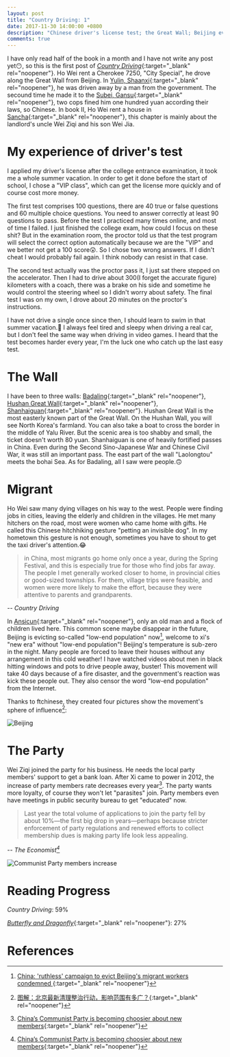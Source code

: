 ```yaml
---
layout: post
title: "Country Driving: 1"
date: 2017-11-30 14:00:00 +0800
description: "Chinese driver's license test; the Great Wall; Beijing eviction campaign; decrease of Communist Party members growth rate."
comments: true
---
```

I have only read half of the book in a month and I have not write any post yet😶, so this is the first post of [*Country Driving*](https://www.amazon.com/Country-Driving-Journey-Through-Factory-ebook/dp/B0035D9UX2){:target="_blank" rel="noopener"}. Ho Wei rent a Cherokee 7250, "City Special", he drove along the Great Wall from Beijing. In [Yulin, Shaanxi](https://www.google.com/maps/place/Yulin,+Shaanxi,+China/@38.2912914,109.5985687,11z){:target="_blank" rel="noopener"}, he was driven away by a man from the government. The secound time he made it to the [Subei, Gansu](https://www.google.com/maps/place/Subei,+Jiuquan,+Gansu,+China/@38.3636537,96.5280499,6z){:target="_blank" rel="noopener"}, two cops fined him one hundred yuan according their laws, so Chinese. In book II, Ho Wei rent a house in [Sancha](https://www.google.com/maps/place/Sancha,+Huairou,+Beijing,+China/@40.6442359,116.5205377,1595m){:target="_blank" rel="noopener"}, this chapter is mainly about the landlord's uncle Wei Ziqi and his son Wei Jia.

# My experience of driver's test
I applied my driver's license after the college entrance examination, it took me a whole summer vacation. In order to get it done before the start of school, I chose a "VIP class", which can get the license more quickly and of course cost more money. 

The first test comprises 100 questions, there are 40 true or false questions and 60 multiple choice questions. You need to answer correctly at least 90 questions to pass. Before the test I practiced many times online, and most of time I failed. I just finished the college exam, how could I focus on these shit? But in the examination room, the proctor told us that the test program will select the correct option automatically because we are the "VIP" and we better not get a 100 score😲. So I chose two wrong answers. If I didn't cheat I would probably fail again. I think nobody can resist in that case.

The second test actually was the proctor pass it, I just sat there stepped on the accelerator. Then I had to drive about 300(I forget the accurate figure) kilometers with a coach, there was a brake on his side and sometime he would control the steering wheel so I didn't worry about safety. The final test I was on my own, I drove about 20 minutes on the proctor's instructions.

I have not drive a single once since then, I should learn to swim in that summer vacation.🤦 I always feel tired and sleepy when driving a real car, but I don't feel the same way when driving in video games. I heard that the test becomes harder every year, I'm the luck one who catch up the last easy test.

# The Wall
I have been to three walls: [Badaling](https://www.wikiwand.com/en/Badaling){:target="_blank" rel="noopener"}, [Hushan Great Wall](https://www.wikiwand.com/en/Hushan_Great_Wall){:target="_blank" rel="noopener"}, [Shanhaiguan](https://www.wikiwand.com/en/Shanhai_Pass){:target="_blank" rel="noopener"}. Hushan Great Wall is the most easterly known part of the Great Wall. On the Hushan Wall, you will see North Korea's farmland. You can also take a boat to cross the border in the middle of Yalu River. But the scenic area is too shabby and small, the ticket doesn't worth 80 yuan. Shanhaiguan is one of heavily fortified passes in China. Even during the Second Sino-Japanese War and Chinese Civil War, it was still an important pass. The east part of the wall "Laolongtou" meets the bohai Sea. As for Badaling, all I saw were people.🙃

# Migrant
Ho Wei saw many dying villages on his way to the west. People were finding jobs in cities, leaving the elderly and children in the villages. He met many hitchers on the road, most were women who came home with gifts. He called this Chinese hitchhiking gesture "petting an invisible dog". In my hometown this gesture is not enough, sometimes you have to shout to get the taxi driver's attention.😂

>in China, most migrants go home only once a year, during the Spring Festival, and this is especially true for those who find jobs far away. The people I met generally worked closer to home, in provincial cities or good-sized townships. For them, village trips were feasible, and women were more likely to make the effort, because they were attentive to parents and grandparents.
>
-- <cite>Country Driving</cite>

In [Ansicun](https://www.google.com/maps/place/Ansicun,+Dingbian,+Yulin,+Shaanxi,+China/@37.506056,108.0741507,18.25z){:target="_blank" rel="noopener"}, only an old man and a flock of children lived here. This common scene maybe disappear in the future, Beijing is evicting so-called "low-end population" now[^1], welcome to xi's "new era" without "low-end population"! Beijing's temperature is sub-zero in the night. Many people are forced to leave their houses without any arrangement in this cold weather! I have watched videos about men in black hitting windows and pots to drive people away, buster! This movement will take 40 days because of a fire disaster, and the government's reaction was kick these people out. They also censor the word "low-end population" from the Internet.

Thanks to ftchinese, they created four pictures show the movement's sphere of influence[^2]:

![Beijing](/images/beijing.png)

# The Party
Wei Ziqi joined the party for his business. He needs the local party members' support to get a bank loan. After Xi came to power in 2012, the increase of party members rate decreases every year[^3]. The party wants more loyalty, of course they won't let "parasites" join. Party members even have meetings in public security bureau to get "educated" now.

>Last year the total volume of applications to join the party fell by about 10%—the first big drop in years—perhaps because stricter enforcement of party regulations and renewed efforts to collect membership dues is making party life look less appealing.
>
-- <cite>The Economist[^3]</cite>

![Communist Party members increase](/images/cpcMembers.png)

# Reading Progress
*Country Driving*: 59%

[*Butterfly and Dragonfly*](https://www.amazon.com/Butterfly-Dragonfly-Civil-1944-1950-Chinese/dp/7509772346){:target="_blank" rel="noopener"}: 27%

# References
[^1]: [China: 'ruthless' campaign to evict Beijing's migrant workers condemned ](https://www.theguardian.com/world/2017/nov/27/china-ruthless-campaign-evict-beijings-migrant-workers-condemned){:target="_blank" rel="noopener"}

[^2]: [图解：北京最新清理整治行动，影响范围有多广？](https://www.ftchinese.com/story/001075262){:target="_blank" rel="noopener"}

[^3]: [China’s Communist Party is becoming choosier about new members](https://www.economist.com/news/china/21731627-its-rolls-grew-last-year-smallest-percentage-record-chinas-communist-party-becoming){:target="_blank" rel="noopener"}
